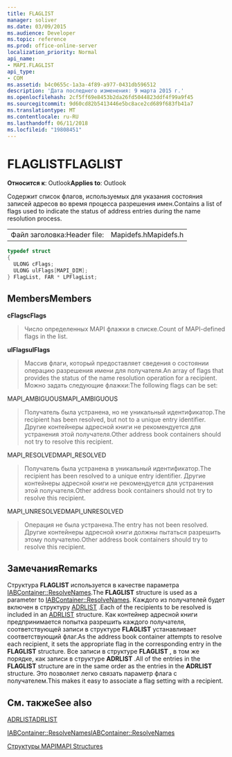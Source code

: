 ```yaml
---
title: FLAGLIST
manager: soliver
ms.date: 03/09/2015
ms.audience: Developer
ms.topic: reference
ms.prod: office-online-server
localization_priority: Normal
api_name:
- MAPI.FLAGLIST
api_type:
- COM
ms.assetid: b4c0655c-1a3a-4f89-a977-0431db596512
description: 'Дата последнего изменения: 9 марта 2015 г.'
ms.openlocfilehash: 2cf5ff69e8453b2da26fd5044823ddf4f99a9f45
ms.sourcegitcommit: 9d60cd82b5413446e5bc8ace2cd689f683fb41a7
ms.translationtype: MT
ms.contentlocale: ru-RU
ms.lasthandoff: 06/11/2018
ms.locfileid: "19808451"
---
```

# <a name="flaglist"></a><span data-ttu-id="f7587-103">FLAGLIST</span><span class="sxs-lookup"><span data-stu-id="f7587-103">FLAGLIST</span></span>

  
  
<span data-ttu-id="f7587-104">**Относится к**: Outlook</span><span class="sxs-lookup"><span data-stu-id="f7587-104">**Applies to**: Outlook</span></span> 
  
<span data-ttu-id="f7587-105">Содержит список флагов, используемых для указания состояния записей адресов во время процесса разрешения имен.</span><span class="sxs-lookup"><span data-stu-id="f7587-105">Contains a list of flags used to indicate the status of address entries during the name resolution process.</span></span>
  
|||
|:-----|:-----|
|<span data-ttu-id="f7587-106">Файл заголовка:</span><span class="sxs-lookup"><span data-stu-id="f7587-106">Header file:</span></span>  <br/> |<span data-ttu-id="f7587-107">Mapidefs.h</span><span class="sxs-lookup"><span data-stu-id="f7587-107">Mapidefs.h</span></span>  <br/> |
   
```cpp
typedef struct
{
  ULONG cFlags;
  ULONG ulFlags[MAPI_DIM];
} FlagList, FAR * LPFlagList;

```

## <a name="members"></a><span data-ttu-id="f7587-108">Members</span><span class="sxs-lookup"><span data-stu-id="f7587-108">Members</span></span>

 <span data-ttu-id="f7587-109">**cFlags**</span><span class="sxs-lookup"><span data-stu-id="f7587-109">**cFlags**</span></span>
  
> <span data-ttu-id="f7587-110">Число определенных MAPI флажки в списке.</span><span class="sxs-lookup"><span data-stu-id="f7587-110">Count of MAPI-defined flags in the list.</span></span>
    
 <span data-ttu-id="f7587-111">**ulFlags**</span><span class="sxs-lookup"><span data-stu-id="f7587-111">**ulFlags**</span></span>
  
> <span data-ttu-id="f7587-112">Массив флаги, который предоставляет сведения о состоянии операцию разрешения имени для получателя.</span><span class="sxs-lookup"><span data-stu-id="f7587-112">An array of flags that provides the status of the name resolution operation for a recipient.</span></span> <span data-ttu-id="f7587-113">Можно задать следующие флажки:</span><span class="sxs-lookup"><span data-stu-id="f7587-113">The following flags can be set:</span></span>
    
<span data-ttu-id="f7587-114">MAPI_AMBIGUOUS</span><span class="sxs-lookup"><span data-stu-id="f7587-114">MAPI_AMBIGUOUS</span></span> 
  
> <span data-ttu-id="f7587-115">Получатель была устранена, но не уникальный идентификатор.</span><span class="sxs-lookup"><span data-stu-id="f7587-115">The recipient has been resolved, but not to a unique entry identifier.</span></span> <span data-ttu-id="f7587-116">Другие контейнеры адресной книги не рекомендуется для устранения этой получателя.</span><span class="sxs-lookup"><span data-stu-id="f7587-116">Other address book containers should not try to resolve this recipient.</span></span> 
    
<span data-ttu-id="f7587-117">MAPI_RESOLVED</span><span class="sxs-lookup"><span data-stu-id="f7587-117">MAPI_RESOLVED</span></span> 
  
> <span data-ttu-id="f7587-118">Получатель была устранена в уникальный идентификатор.</span><span class="sxs-lookup"><span data-stu-id="f7587-118">The recipient has been resolved to a unique entry identifier.</span></span> <span data-ttu-id="f7587-119">Другие контейнеры адресной книги не рекомендуется для устранения этой получателя.</span><span class="sxs-lookup"><span data-stu-id="f7587-119">Other address book containers should not try to resolve this recipient.</span></span> 
    
<span data-ttu-id="f7587-120">MAPI_UNRESOLVED</span><span class="sxs-lookup"><span data-stu-id="f7587-120">MAPI_UNRESOLVED</span></span> 
  
> <span data-ttu-id="f7587-121">Операция не была устранена.</span><span class="sxs-lookup"><span data-stu-id="f7587-121">The entry has not been resolved.</span></span> <span data-ttu-id="f7587-122">Другие контейнеры адресной книги должны пытаться разрешить этому получателю.</span><span class="sxs-lookup"><span data-stu-id="f7587-122">Other address book containers should try to resolve this recipient.</span></span>
    
## <a name="remarks"></a><span data-ttu-id="f7587-123">Замечания</span><span class="sxs-lookup"><span data-stu-id="f7587-123">Remarks</span></span>

<span data-ttu-id="f7587-124">Структура **FLAGLIST** используется в качестве параметра [IABContainer::ResolveNames](iabcontainer-resolvenames.md).</span><span class="sxs-lookup"><span data-stu-id="f7587-124">The **FLAGLIST** structure is used as a parameter to [IABContainer::ResolveNames](iabcontainer-resolvenames.md).</span></span> <span data-ttu-id="f7587-125">Каждого из получателей будет включен в структуру [ADRLIST](adrlist.md) .</span><span class="sxs-lookup"><span data-stu-id="f7587-125">Each of the recipients to be resolved is included in an [ADRLIST](adrlist.md) structure.</span></span> <span data-ttu-id="f7587-126">Как контейнер адресной книги предпринимается попытка разрешить каждого получателя, соответствующей записи в структуре **FLAGLIST** устанавливает соответствующий флаг.</span><span class="sxs-lookup"><span data-stu-id="f7587-126">As the address book container attempts to resolve each recipient, it sets the appropriate flag in the corresponding entry in the **FLAGLIST** structure.</span></span> <span data-ttu-id="f7587-127">Все записи в структуре **FLAGLIST** , в том же порядке, как записи в структуре **ADRLIST** .</span><span class="sxs-lookup"><span data-stu-id="f7587-127">All of the entries in the **FLAGLIST** structure are in the same order as the entries in the **ADRLIST** structure.</span></span> <span data-ttu-id="f7587-128">Это позволяет легко связать параметр флага с получателем.</span><span class="sxs-lookup"><span data-stu-id="f7587-128">This makes it easy to associate a flag setting with a recipient.</span></span> 
  
## <a name="see-also"></a><span data-ttu-id="f7587-129">См. также</span><span class="sxs-lookup"><span data-stu-id="f7587-129">See also</span></span>



[<span data-ttu-id="f7587-130">ADRLIST</span><span class="sxs-lookup"><span data-stu-id="f7587-130">ADRLIST</span></span>](adrlist.md)
  
[<span data-ttu-id="f7587-131">IABContainer::ResolveNames</span><span class="sxs-lookup"><span data-stu-id="f7587-131">IABContainer::ResolveNames</span></span>](iabcontainer-resolvenames.md)


[<span data-ttu-id="f7587-132">Структуры MAPI</span><span class="sxs-lookup"><span data-stu-id="f7587-132">MAPI Structures</span></span>](mapi-structures.md)

